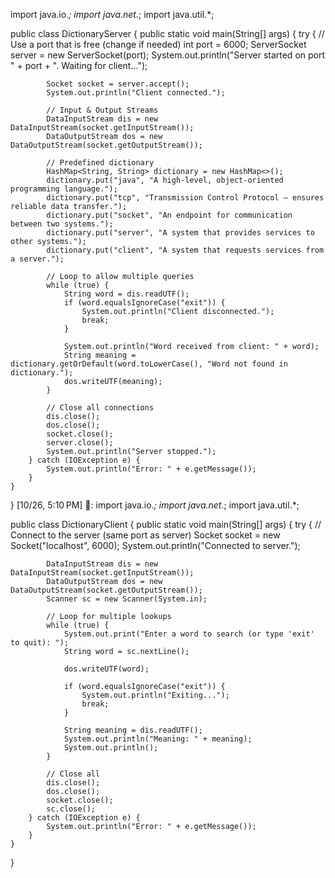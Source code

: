  import java.io.*;
import java.net.*;
import java.util.*;

public class DictionaryServer {
    public static void main(String[] args) {
        try {
            // Use a port that is free (change if needed)
            int port = 6000;
            ServerSocket server = new ServerSocket(port);
            System.out.println("Server started on port " + port + ". Waiting for client...");

            Socket socket = server.accept();
            System.out.println("Client connected.");

            // Input & Output Streams
            DataInputStream dis = new DataInputStream(socket.getInputStream());
            DataOutputStream dos = new DataOutputStream(socket.getOutputStream());

            // Predefined dictionary
            HashMap<String, String> dictionary = new HashMap<>();
            dictionary.put("java", "A high-level, object-oriented programming language.");
            dictionary.put("tcp", "Transmission Control Protocol — ensures reliable data transfer.");
            dictionary.put("socket", "An endpoint for communication between two systems.");
            dictionary.put("server", "A system that provides services to other systems.");
            dictionary.put("client", "A system that requests services from a server.");

            // Loop to allow multiple queries
            while (true) {
                String word = dis.readUTF();
                if (word.equalsIgnoreCase("exit")) {
                    System.out.println("Client disconnected.");
                    break;
                }

                System.out.println("Word received from client: " + word);
                String meaning = dictionary.getOrDefault(word.toLowerCase(), "Word not found in dictionary.");
                dos.writeUTF(meaning);
            }

            // Close all connections
            dis.close();
            dos.close();
            socket.close();
            server.close();
            System.out.println("Server stopped.");
        } catch (IOException e) {
            System.out.println("Error: " + e.getMessage());
        }
    }
}
[10/26, 5:10 PM] 🤍: import java.io.*;
import java.net.*;
import java.util.*;

public class DictionaryClient {
    public static void main(String[] args) {
        try {
            // Connect to the server (same port as server)
            Socket socket = new Socket("localhost", 6000);
            System.out.println("Connected to server.");

            DataInputStream dis = new DataInputStream(socket.getInputStream());
            DataOutputStream dos = new DataOutputStream(socket.getOutputStream());
            Scanner sc = new Scanner(System.in);

            // Loop for multiple lookups
            while (true) {
                System.out.print("Enter a word to search (or type 'exit' to quit): ");
                String word = sc.nextLine();

                dos.writeUTF(word);

                if (word.equalsIgnoreCase("exit")) {
                    System.out.println("Exiting...");
                    break;
                }

                String meaning = dis.readUTF();
                System.out.println("Meaning: " + meaning);
                System.out.println();
            }

            // Close all
            dis.close();
            dos.close();
            socket.close();
            sc.close();
        } catch (IOException e) {
            System.out.println("Error: " + e.getMessage());
        }
    }
}
